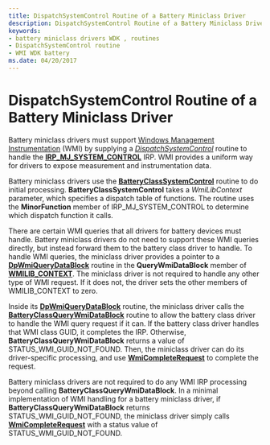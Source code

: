 ```yaml
---
title: DispatchSystemControl Routine of a Battery Miniclass Driver
description: DispatchSystemControl Routine of a Battery Miniclass Driver
keywords:
- battery miniclass drivers WDK , routines
- DispatchSystemControl routine
- WMI WDK battery
ms.date: 04/20/2017
---
```


# DispatchSystemControl Routine of a Battery Miniclass Driver

Battery miniclass drivers must support [Windows Management Instrumentation](../kernel/implementing-wmi.md) (WMI) by supplying a [*DispatchSystemControl*](/windows-hardware/drivers/ddi/wdm/nc-wdm-driver_dispatch) routine to handle the [**IRP\_MJ\_SYSTEM\_CONTROL**](../kernel/irp-mj-system-control.md) IRP. WMI provides a uniform way for drivers to expose measurement and instrumentation data.

Battery miniclass drivers use the [**BatteryClassSystemControl**](/windows/win32/api/batclass/nf-batclass-batteryclasssystemcontrol) routine to do initial processing. **BatteryClassSystemControl** takes a *WmiLibContext* parameter, which specifies a dispatch table of functions. The routine uses the **MinorFunction** member of IRP\_MJ\_SYSTEM\_CONTROL to determine which dispatch function it calls.

There are certain WMI queries that all drivers for battery devices must handle. Battery miniclass drivers do not need to support these WMI queries directly, but instead forward them to the battery class driver to handle. To handle WMI queries, the miniclass driver provides a pointer to a [**DpWmiQueryDataBlock**](/windows-hardware/drivers/ddi/wmilib/nc-wmilib-wmi_query_datablock_callback) routine in the **QueryWmiDataBlock** member of [**WMILIB\_CONTEXT**](/windows-hardware/drivers/ddi/wmilib/ns-wmilib-_wmilib_context). The miniclass driver is not required to handle any other type of WMI request. If it does not, the driver sets the other members of WMILIB\_CONTEXT to zero.

Inside its [**DpWmiQueryDataBlock**](/windows-hardware/drivers/ddi/wmilib/nc-wmilib-wmi_query_datablock_callback) routine, the miniclass driver calls the [**BatteryClassQueryWmiDataBlock**](/windows/win32/api/batclass/nf-batclass-batteryclassquerywmidatablock) routine to allow the battery class driver to handle the WMI query request if it can. If the battery class driver handles that WMI class GUID, it completes the IRP. Otherwise, **BatteryClassQueryWmiDataBlock** returns a value of STATUS\_WMI\_GUID\_NOT\_FOUND. Then, the miniclass driver can do its driver-specific processing, and use [**WmiCompleteRequest**](/windows-hardware/drivers/ddi/wmilib/nf-wmilib-wmicompleterequest) to complete the request.

Battery miniclass drivers are not required to do any WMI IRP processing beyond calling **BatteryClassQueryWmiDataBlock**. In a minimal implementation of WMI handling for a battery miniclass driver, if **BatteryClassQueryWmiDataBlock** returns STATUS\_WMI\_GUID\_NOT\_FOUND, the miniclass driver simply calls [**WmiCompleteRequest**](/windows-hardware/drivers/ddi/wmilib/nf-wmilib-wmicompleterequest) with a status value of STATUS\_WMI\_GUID\_NOT\_FOUND.

